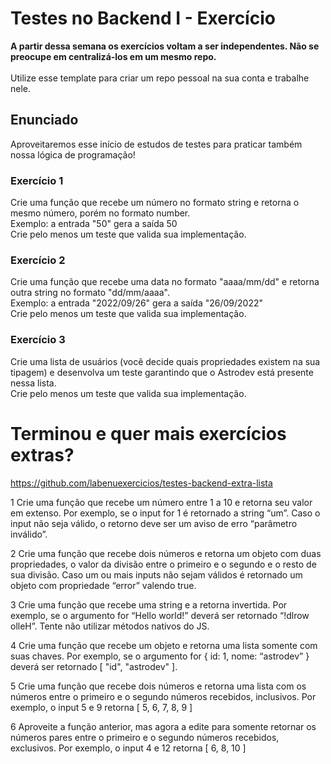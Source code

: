 # Testes no Backend I - Exercício

<strong>A partir dessa semana os exercícios voltam a ser independentes. Não se preocupe em centralizá-los em um mesmo repo.</strong>
<br><br>
Utilize esse template para criar um repo pessoal na sua conta e trabalhe nele.

## Enunciado

Aproveitaremos esse início de estudos de testes para praticar também nossa lógica de programação!

### Exercício 1

Crie uma função que recebe um número no formato string e retorna o mesmo número, porém no formato number.<br>
Exemplo: a entrada "50" gera a saída 50<br>
Crie pelo menos um teste que valida sua implementação.

### Exercício 2

Crie uma função que recebe uma data no formato "aaaa/mm/dd" e retorna outra string no formato "dd/mm/aaaa".<br>
Exemplo: a entrada "2022/09/26" gera a saída "26/09/2022"<br>
Crie pelo menos um teste que valida sua implementação.

### Exercício 3

Crie uma lista de usuários (você decide quais propriedades existem na sua tipagem) e desenvolva um teste garantindo que o Astrodev está presente nessa lista.<br>
Crie pelo menos um teste que valida sua implementação.

# Terminou e quer mais exercícios extras?
https://github.com/labenuexercicios/testes-backend-extra-lista

1
Crie uma função que recebe um número entre 1 a 10 e retorna seu valor em extenso. Por exemplo, se o input for 1 é retornado a string “um”. Caso o input não seja válido, o retorno deve ser um aviso de erro “parâmetro inválido”.

2
Crie uma função que recebe dois números e retorna um objeto com duas propriedades, o valor da divisão entre o primeiro e o segundo e o resto de sua divisão. Caso um ou mais inputs não sejam válidos é retornado um objeto com propriedade “error” valendo true.

3
Crie uma função que recebe uma string e a retorna invertida. Por exemplo, se o argumento for “Hello world!” deverá ser retornado “!dlrow olleH”. Tente não utilizar métodos nativos do JS.

4
Crie uma função que recebe um objeto e retorna uma lista somente com suas chaves. Por exemplo, se o argumento for { id: 1, nome: “astrodev” } deverá ser retornado [ "id", "astrodev" ].

5
Crie uma função que recebe dois números e retorna uma lista com os números entre o primeiro e o segundo números recebidos, inclusivos. Por exemplo, o input 5 e 9 retorna [ 5, 6, 7, 8, 9 ]

6
Aproveite a função anterior, mas agora a edite para somente retornar os números pares entre o primeiro e o segundo números recebidos, exclusivos. Por exemplo, o input 4 e 12 retorna [ 6, 8, 10 ]
